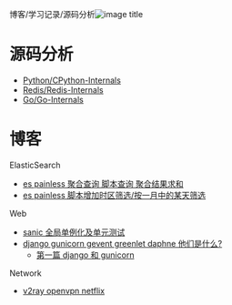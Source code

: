 博客/学习记录/源码分析![image title](http://www.zpoint.xyz:8080/count/tag.svg?url=github%2FBlog_cn)

# 源码分析

* [Python/CPython-Internals](https://github.com/zpoint/CPython-Internals/blob/master/README_CN.md)
* [Redis/Redis-Internals](https://github.com/zpoint/Redis-Internals/blob/5.0/README_CN.md)
* [Go/Go-Internals](https://github.com/zpoint/go-Internals/blob/1.14/README_CN.md)

# 博客

ElasticSearch

* [es painless 聚合查询 脚本查询 聚合结果求和](https://blog.csdn.net/qq_31720329/article/details/104432796)
* [es painless 脚本增加时区筛选/按一月中的某天筛选](https://blog.csdn.net/qq_31720329/article/details/103529079)

Web

* [sanic 全局单例化及单元测试](https://blog.csdn.net/qq_31720329/article/details/107995010)	
* [django gunicorn gevent greenlet daphne 他们是什么?](https://github.com/zpoint/Blog/blob/master/Python/django/django_cn.md)	
  * [第一篇 django 和 gunicorn](https://github.com/zpoint/Blog/blob/master/Python/django/django_cn.md)

Network

* [v2ray openvpn netflix](https://gist.github.com/zpoint/df2483c6beb97816e34ddbde3f62f5d8)

<!--
面试
* [Tencent/Covariant AI(2019-09)](https://github.com/zpoint/Blog/blob/master/Interview/202009.md)
-->

